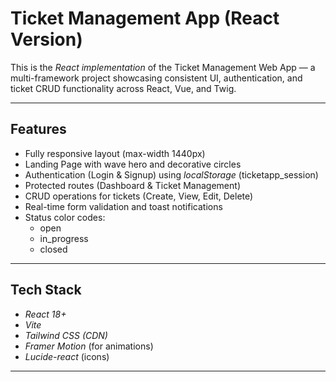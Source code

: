 #  Ticket Management App (React Version)

This is the *React implementation* of the Ticket Management Web App — a multi-framework project showcasing consistent UI, authentication, and ticket CRUD functionality across React, Vue, and Twig.

---

##  Features

- Fully responsive layout (max-width 1440px)
- Landing Page with wave hero and decorative circles
- Authentication (Login & Signup) using *localStorage* (ticketapp_session)
- Protected routes (Dashboard & Ticket Management)
- CRUD operations for tickets (Create, View, Edit, Delete)
- Real-time form validation and toast notifications
- Status color codes:
  -  open
  -  in_progress
  -  closed

---

## Tech Stack

- *React 18+*
- *Vite*
- *Tailwind CSS (CDN)*
- *Framer Motion* (for animations)
- *Lucide-react* (icons)

---

